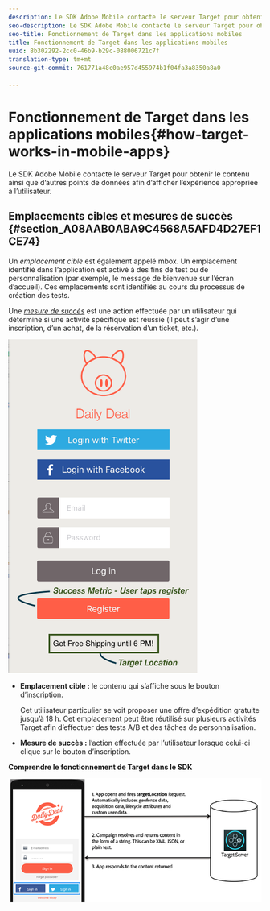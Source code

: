 ```yaml
---
description: Le SDK Adobe Mobile contacte le serveur Target pour obtenir le contenu ainsi que d’autres points de données afin d’afficher l’expérience appropriée à l’utilisateur.
seo-description: Le SDK Adobe Mobile contacte le serveur Target pour obtenir le contenu ainsi que d’autres points de données afin d’afficher l’expérience appropriée à l’utilisateur.
seo-title: Fonctionnement de Target dans les applications mobiles
title: Fonctionnement de Target dans les applications mobiles
uuid: 8b302292-2cc0-46b9-b29c-088006721c7f
translation-type: tm+mt
source-git-commit: 761771a48c0ae957d455974b1f04fa3a8350a8a0

---
```



# Fonctionnement de Target dans les applications mobiles{#how-target-works-in-mobile-apps}

Le SDK Adobe Mobile contacte le serveur Target pour obtenir le contenu ainsi que d’autres points de données afin d’afficher l’expérience appropriée à l’utilisateur.

## Emplacements cibles et mesures de succès  {#section_A08AAB0ABA9C4568A5AFD4D27EF1CE74}

Un *emplacement cible* est également appelé  mbox. Un emplacement identifié dans l’application est activé à des fins de test ou de personnalisation (par exemple, le message de bienvenue sur l’écran d’accueil). Ces emplacements sont identifiés au cours du processus de création des tests.

Une *[mesure de succès](../c-activities/r-success-metrics/success-metrics.md#reference_D011575C85DA48E989A244593D9B9924)* est une action effectuée par un utilisateur qui détermine si une activité spécifique est réussie (il peut s’agir d’une inscription, d’un achat, de la réservation d’un ticket, etc.).

![](assets/mobile-target-location.png)

* **Emplacement cible :** le contenu qui s’affiche sous le bouton d’inscription.

   Cet utilisateur particulier se voit proposer une offre d’expédition gratuite jusqu’à 18 h. Cet emplacement peut être réutilisé sur plusieurs activités Target afin d’effectuer des tests A/B et des tâches de personnalisation.

* **Mesure de succès :** l’action effectuée par l’utilisateur lorsque celui-ci clique sur le bouton d’inscription.

**Comprendre le fonctionnement de Target dans le SDK**

![](assets/how-target-mobile-works.png)

